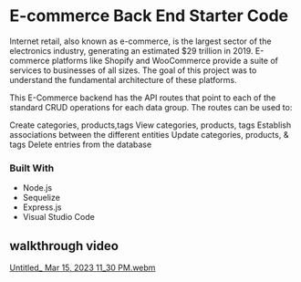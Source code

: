 # E-commerce Back End Starter Code

Internet retail, also known as e-commerce, is the largest sector of the electronics industry, generating an estimated $29 trillion in 2019. E-commerce platforms like Shopify and WooCommerce provide a suite of services to businesses of all sizes. The goal of this project was to understand the fundamental architecture of these platforms.

This E-Commerce backend has the API routes that point to each of the standard CRUD operations for each data group. The routes can be used to:

Create categories, products,tags
View categories, products, tags
Establish associations between the different entities
Update categories, products, & tags
Delete entries from the database

### Built With

* Node.js
* Sequelize
* Express.js
* Visual Studio Code


## walkthrough video
[Untitled_ Mar 15, 2023 11_30 PM.webm](https://user-images.githubusercontent.com/110634800/225515768-7fab020a-9dca-4734-bb0d-a71ddef28ef4.webm)

